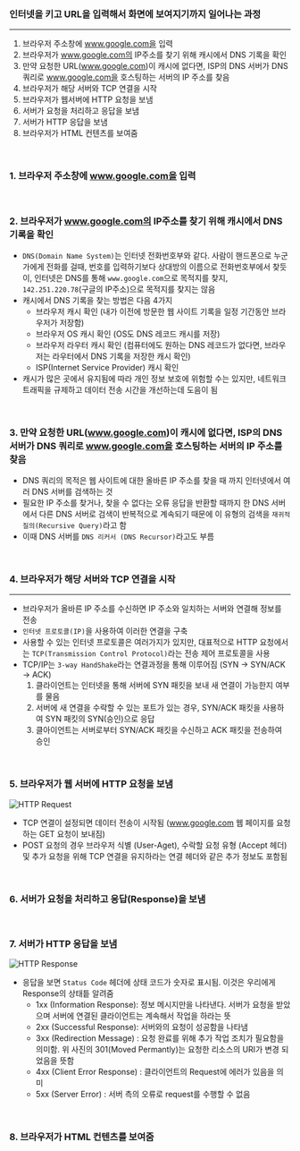 ### 인터넷을 키고 URL을 입력해서 화면에 보여지기까지 일어나는 과정
---
1. 브라우저 주소창에 www.google.com을 입력
2. 브라우저가 www.google.com의 IP주소를 찾기 위해 캐시에서 DNS 기록을 확인
3. 만약 요청한 URL(www.google.com)이 캐시에 없다면, ISP의 DNS 서버가 DNS 쿼리로 www.google.com을 호스팅하는 서버의 IP 주소를 찾음 
4. 브라우저가 해당 서버와 TCP 연결을 시작
5. 브라우저가 웹서버에 HTTP 요청을 보냄
6. 서버가 요청을 처리하고 응답을 보냄
7. 서버가 HTTP 응답을 보냄 
8. 브라우저가 HTML 컨텐츠를 보여줌
<br/>

### 1. 브라우저 주소창에 www.google.com을 입력
<br/>

### 2. 브라우저가 www.google.com의 IP주소를 찾기 위해 캐시에서 DNS 기록을 확인

* `DNS(Domain Name System)`는 인터넷 전화번호부와 같다.
  사람이 핸드폰으로 누군가에게 전화를 걸때, 번호를 입력하기보다 상대방의 이름으로 전화번호부에서 찾듯이, 
  인터넷은 DNS를 통해 `www.google.com`으로 목적지를 찾지, `142.251.220.78`(구글의 IP주소)으로 목적지를 찾지는 않음
* 캐시에서 DNS 기록을 찾는 방법은 다음 4가지
    * 브라우저 캐시 확인 (내가 이전에 방문한 웹 사이트 기록을 일정 기간동안 브라우저가 저장함)
    * 브라우저 OS 캐시 확인 (OS도 DNS 레코드 캐시를 저장)
    * 브라우저 라우터 캐시 확인 (컴퓨터에도 원하는 DNS 레코드가 없다면, 브라우저는 라우터에서 DNS 기록을 저장한 캐시 확인)
    * ISP(Internet Service Provider) 캐시 확인 
* 캐시가 많은 곳에서 유지됨에 따라 개인 정보 보호에 위험할 수는 있지만, 네트워크 트래픽을 규제하고 데이터 전송 시간을 개선하는데 도음이 됨
<br/>

### 3. 만약 요청한 URL(www.google.com)이 캐시에 없다면, ISP의 DNS 서버가 DNS 쿼리로 www.google.com을 호스팅하는 서버의 IP 주소를 찾음

* DNS 쿼리의 목적은 웹 사이트에 대한 올바른 IP 주소를 찾을 때 까지 인터넷에서 여러 DNS 서버를 검색하는 것
* 필요한 IP 주소를 찾거나, 찾을 수 없다는 오류 응답을 반환할 때까지 한 DNS 서버에서 다른 DNS 서버로 검색이 반복적으로 계속되기 때문에 이 유형의 검색을 `재귀적 질의(Recursive Query)`라고 함
* 이때 DNS 서버를 `DNS 리커서 (DNS Recursor)`라고도 부름 
<br/>

### 4. 브라우저가 해당 서버와 TCP 연결을 시작
---
* 브라우저가 올바른 IP 주소를 수신하면 IP 주소와 일치하는 서버와 연결해 정보를 전송
* `인터넷 프로토콜(IP)`을 사용하여 이러한 연결을 구축
* 사용할 수 있는 인터넷 프로토콜은 여러가지가 있지만, 대표적으로 HTTP 요청에서는 `TCP(Transmission Control Protocol)`라는 전송 제어 프로토콜을 사용
* TCP/IP는 `3-way HandShake`라는 연결과정을 통해 이루어짐 (SYN -> SYN/ACK -> ACK)
    1. 클라이언트는 인터넷을 통해 서버에 SYN 패킷을 보내 새 연결이 가능한지 여부를 물음 
    2. 서버에 새 연결을 수락할 수 있는 포트가 있는 경우, SYN/ACK 패킷을 사용하여 SYN 패킷의 SYN(승인)으로 응답
    3. 클아이언트는 서버로부터 SYN/ACK 패킷을 수신하고 ACK 패킷을 전송하여 승인
<br/>

### 5. 브라우저가 웹 서버에 HTTP 요청을 보냄

![HTTP Request](https://velog.velcdn.com/images%2Fkhy226%2Fpost%2F5a45f724-f443-4c35-8c62-ade5b3e3e9cb%2F스크린샷%202021-09-27%20오전%202.29.49.png)
* TCP 연결이 설정되면 데이터 전송이 시작됨 (www.google.com 웹 페이지를 요청하는 GET 요청이 보내짐)
* POST 요청의 경우 브라우저 식별 (User-Aget), 수락할 요청 유형 (Accept 헤더) 및 추가 요청을 위해 TCP 연결을 유지하라는 연결 헤더와 같은 추가 정보도 포함됨
<br/>

### 6. 서버가 요청을 처리하고 응답(Response)을 보냄
<br/>

### 7. 서버가 HTTP 응답을 보냄
![HTTP Response](https://velog.velcdn.com/images%2Fkhy226%2Fpost%2Ff51ea757-1bd1-45b3-b6bc-17cd82035c0c%2F스크린샷%202021-09-27%20오전%202.48.43.png)
* 응답을 보면 `Status Code` 헤더에 상태 코드가 숫자로 표시됨. 이것은 우리에게 Response의 상태틑 알려줌
     * 1xx (Information Response): 정보 메시지만을 나타낸다. 서버가 요청을 받았으며 서버에 연결된 클라이언트는 계속해서 작업을 하라는 뜻
    * 2xx (Successful Response): 서버와의 요청이 성공함을 나타냄
    * 3xx (Redirection Message) : 요청 완료를 위해 추가 작업 조치가 필요함을 의미함. 위 사진의 301(Moved Permantly)는 요청한 리소스의 URI가 변경 되었음을 뜻함
    * 4xx (Client Error Response) : 클라이언트의 Request에 에러가 있음을 의미
    * 5xx (Server Error) : 서버 측의 오류로 request를 수행할 수 없음
<br/>

### 8. 브라우저가 HTML 컨텐츠를 보여줌
<br/>
